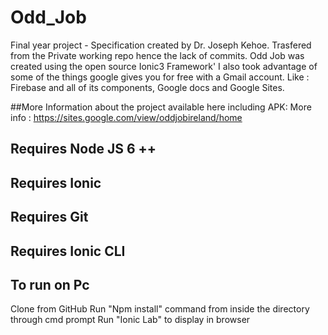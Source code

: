 # Odd_Job
Final year project - Specification created by Dr. Joseph Kehoe.
Trasfered from the Private working repo hence the lack of commits.
Odd Job was created using the open source Ionic3 Framework'
I also took advantage of some of the things google gives you for free with a Gmail account.
Like : Firebase and all of its components, Google docs and Google Sites.

##More Information about the project available here including APK:
More info : https://sites.google.com/view/oddjobireland/home

## Requires Node JS 6 ++
## Requires Ionic
## Requires Git
## Requires Ionic CLI

## To run on Pc 
Clone from GitHub
Run "Npm install" command from inside the directory through cmd prompt
Run "Ionic Lab" to display in browser


